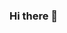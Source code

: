 ### Hi there 👋

<!--
**krisnaadityapratama/krisnaadityapratama** is a ✨ _special_ ✨ repository because its `README.md` (this file) appears on your GitHub profile.
